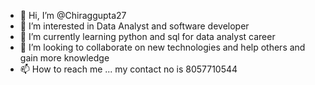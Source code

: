 - 👋 Hi, I’m @Chiraggupta27
- 👀 I’m interested in Data Analyst and software developer 
- 🌱 I’m currently learning python and sql for data analyst career
- 💞️ I’m looking to collaborate on new technologies and help others and gain more knowledge
- 📫 How to reach me ... my contact no is 8057710544

<!---
Chiraggupta27/Chiraggupta27 is a ✨ special ✨ repository because its `README.md` (this file) appears on your GitHub profile.
You can click the Preview link to take a look at your changes.
--->
